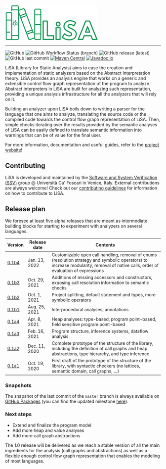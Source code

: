 <img src="logo.png" alt="logo" width="300"/> 

---

![GitHub](https://img.shields.io/github/license/UniVE-SSV/lisa?color=brightgreen)
![GitHub Workflow Status (branch)](https://img.shields.io/github/workflow/status/UniVE-SSV/lisa/Gradle%20Build/master)
![GitHub release (latest)](https://img.shields.io/github/v/release/UniVE-SSV/lisa?display_name=release&color=brightgreen)
![GitHub last commit](https://img.shields.io/github/last-commit/UniVE-SSV/lisa)
[![Maven Central](https://img.shields.io/maven-central/v/com.github.unive-ssv/lisa-sdk?color=brightgreen)](https://search.maven.org/artifact/com.github.unive-ssv/lisa-sdk)
[![Javadoc.io](https://javadoc.io/badge2/com.github.unive-ssv/lisa-sdk/javadoc.svg)](https://javadoc.io/doc/com.github.unive-ssv/lisa-sdk)

LiSA (Library for Static Analysis) aims to ease the creation and implementation of static analyzers based on the Abstract Interpretation theory.
LiSA provides an analysis engine that works on a generic and extensible control flow graph representation of the program to analyze. Abstract interpreters in LiSA are built 
for analyzing such representation, providing a unique analysis infrastructure for all the analyzers that will rely on it.

Building an analyzer upon LiSA boils down to writing a parser for the language that one aims to analyze, translating the source code or the compiled code towards 
the control flow graph representation of LiSA. Then, simple checks iterating over the results provided by the semantic analyses of LiSA can be easily defined to translate 
semantic information into warnings that can be of value for the final user. 

For more information, documentation and useful guides, refer to the [project website](https://unive-ssv.github.io/lisa/)!

## Contributing 

LiSA is developed and maintained by the [Software and System Verification (SSV)](https://ssv.dais.unive.it/) group @ Università Ca' Foscari in Venice, Italy. 
External contributions are always welcome! Check out our [contributing guidelines](./CONTRIBUTING.md) for information on how to contribute to LiSA.

## Release plan 

We foresee at least five alpha releases that are meant as intermediate building blocks for starting to experiment with analyzers on several languages. 

| Version | Release date | Contents |
| --- | --- | --- |
| [0.1b4](https://github.com/UniVE-SSV/lisa/releases/tag/v0.1b4) | Jan. 13, 2022 | Customizable open call handling, removal of enums (resolution strategy and symbolic operators) to increase modularity, removal of native calls, order of evaluation of expressions |
| [0.1b3](https://github.com/UniVE-SSV/lisa/releases/tag/v0.1b3) | Oct. 29, 2021 | Additions of missing accessors and constructors, exposing call resolution information to semantic checks |
| [0.1b2](https://github.com/UniVE-SSV/lisa/releases/tag/v0.1b2) | Oct. 1, 2021 | Project splitting, default statement and types, more symbolic operators |
| [0.1b1](https://github.com/UniVE-SSV/lisa/releases/tag/v0.1b1) | Aug. 25, 2021 | Interprocedural analyses, annotations |
| [0.1a4](https://github.com/UniVE-SSV/lisa/releases/tag/v0.1a4) | Apr. 8, 2021 | Heap analyses: type-based, program point-based, field sensitive program point-based |
| [0.1a3](https://github.com/UniVE-SSV/lisa/releases/tag/v0.1a3) | Feb. 16, 2021 | Program structure, inference systems, dataflow analysis |
| [0.1a2](https://github.com/UniVE-SSV/lisa/releases/tag/v0.1a2) | Dec. 11, 2020 | Complete prototype of the structure of the library, including the definition of call graphs and heap abstractions, type hierarchy, and type inference |
| [0.1a1](https://github.com/UniVE-SSV/lisa/releases/tag/v0.1a1) | Oct. 19, 2020 | First draft of the prototype of the structure of the library, with syntactic checkers (no lattices, semantic domain, call graphs, …) |

### Snapshots

The snapshot of the last commit of the `master` branch is always available on [GitHub Packages](https://github.com/orgs/UniVE-SSV/packages?repo_name=lisa) (you can find the updated milestone [here](https://github.com/UniVE-SSV/lisa/releases/tag/latest)).

### Next steps

* Extend and finalize the program model
* Add more heap and value analyses
* Add more call graph abstractions

The 1.0 release will be delivered as we reach a stable version of all the main ingredients for the analysis (call graphs and abstractions) as well as a flexible enough control flow graph representation that enables the modeling of most languages.
